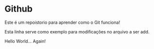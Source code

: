 # Github

Este é um repoistorio para aprender como o Git funciona!

Esta linha serve como exemplo para modificações no arquivo a ser add.

Hello World... Again!
